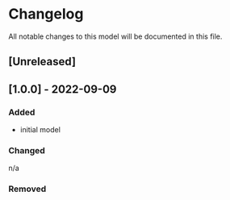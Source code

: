 # Changelog
All notable changes to this model will be documented in this file.

## [Unreleased]

## [1.0.0] - 2022-09-09
### Added
- initial model

### Changed
n/a

### Removed

